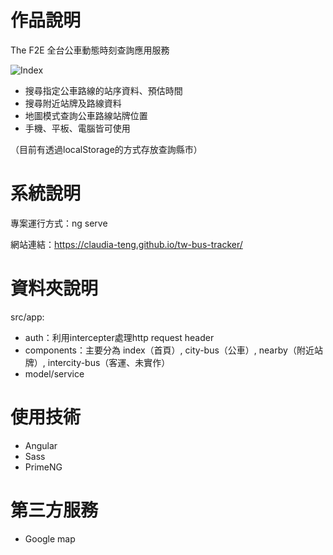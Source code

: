 # 作品說明

The F2E 全台公車動態時刻查詢應用服務

![Index](/assets/md/md-index.jpg)

- 搜尋指定公車路線的站序資料、預估時間
- 搜尋附近站牌及路線資料
- 地圖模式查詢公車路線站牌位置
- 手機、平板、電腦皆可使用

（目前有透過localStorage的方式存放查詢縣市）

# 系統說明
專案運行方式：ng serve

網站連結：https://claudia-teng.github.io/tw-bus-tracker/

# 資料夾說明

src/app:
- auth：利用intercepter處理http request header
- components：主要分為 index（首頁）, city-bus（公車）, nearby（附近站牌）, intercity-bus（客運、未實作）
- model/service

# 使用技術

- Angular
- Sass
- PrimeNG

# 第三方服務

- Google map

